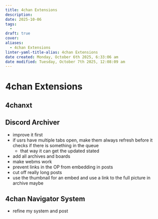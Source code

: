 ```yaml
---
title: 4chan Extensions
description:
date: 2025-10-06
tags:
  - 
draft: true
cover:
aliases:
  - 4chan Extensions
linter-yaml-title-alias: 4chan Extensions
date created: Monday, October 6th 2025, 6:33:06 am
date modified: Tuesday, October 7th 2025, 12:08:09 am
---
```


# 4chan Extensions

## 4chanxt

## Discord Archiver

- improve it first
- if usrs have multiple tabs open, make them always refresh before it checks if there is something in the queue
	- that way it can get the updated stated
- add all archives and boards
- make webms work
- prevent links in the OP from embedding in posts
- cut off really long posts
- use the thumbnail for an embed and use a link to the full picture in archive maybe

## 4chan Navigator System

- refine my system and post


